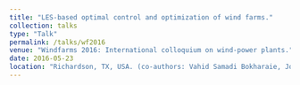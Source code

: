 ```yaml
---
title: "LES-based optimal control and optimization of wind farms."
collection: talks
type: "Talk"
permalink: /talks/wf2016
venue: "Windfarms 2016: International colloquium on wind-power plants."
date: 2016-05-23
location: "Richardson, TX, USA. (co-authors: Vahid Samadi Bokharaie, Johan Meyers; presented by Johan Meyers)"
---
```

